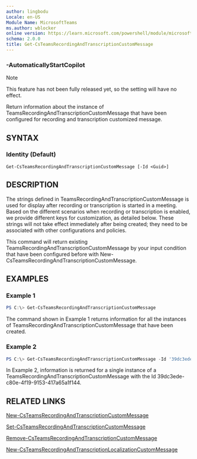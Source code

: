 ```yaml
---
author: lingbodu
Locale: en-US
Module Name: MicrosoftTeams
ms.author: wblocker
online version: https://learn.microsoft.com/powershell/module/microsoftteams/Get-CsTeamsRecordingAndTranscriptionCustomMessage
schema: 2.0.0
title: Get-CsTeamsRecordingAndTranscriptionCustomMessage
---
```

### -AutomaticallyStartCopilot
> [!NOTE]
> This feature has not been fully released yet, so the setting will have no effect.

Return information about the instance of TeamsRecordingAndTranscriptionCustomMessage that have been configured for recording and transcription customized message.

## SYNTAX

### Identity (Default)
```
Get-CsTeamsRecordingAndTranscriptionCustomMessage [-Id <Guid>]
```

## DESCRIPTION
The strings defined in TeamsRecordingAndTranscriptionCustomMessage is used for display after recording or transcription is started in a meeting. 
Based on the different scenarios when recording or transcription is enabled, we provide different keys for customization, as detailed below. 
These strings will not take effect immediately after being created; they need to be associated with other configurations and policies.

This command will return existing TeamsRecordingAndTranscriptionCustomMessage by your input condition that have been configured before with New-CsTeamsRecordingAndTranscriptionCustomMessage.

## EXAMPLES

### Example 1
```powershell
PS C:\> Get-CsTeamsRecordingAndTranscriptionCustomMessage
```
The command shown in Example 1 returns information for all the instances of TeamsRecordingAndTranscriptionCustomMessage that have been created.

### Example 2
```powershell
PS C:\> Get-CsTeamsRecordingAndTranscriptionCustomMessage -Id '39dc3ede-c80e-4f19-9153-417a65a1f144'
```
In Example 2, information is returned for a single instance of a TeamsRecordingAndTranscriptionCustomMessage with the Id 39dc3ede-c80e-4f19-9153-417a65a1f144.

## RELATED LINKS
[New-CsTeamsRecordingAndTranscriptionCustomMessage](https://learn.microsoft.com/powershell/module/microsoftteams/new-CsTeamsRecordingAndTranscriptionCustomMessage)

[Set-CsTeamsRecordingAndTranscriptionCustomMessage](https://learn.microsoft.com/powershell/module/microsoftteams/set-CsTeamsRecordingAndTranscriptionCustomMessage)

[Remove-CsTeamsRecordingAndTranscriptionCustomMessage](https://learn.microsoft.com/powershell/module/microsoftteams/remove-CsTeamsRecordingAndTranscriptionCustomMessage)

[New-CsTeamsRecordingAndTranscriptionLocalizationCustomMessage](https://learn.microsoft.com/powershell/module/microsoftteams/new-CsTeamsRecordingAndTranscriptionLocalizationCustomMessage)


